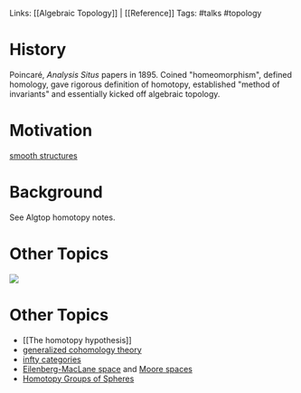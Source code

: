 Links: [[Algebraic Topology]] |  [[Reference]]
Tags: #talks #topology 

<!--![](zettelkasten/figures/HomotopyTalk%20-%20GSTS.pdf)-->

# History

Poincaré, *Analysis Situs* papers in 1895. 
Coined "homeomorphism", defined homology, gave rigorous definition of homotopy, established "method of invariants" and essentially kicked off algebraic topology.

# Motivation
[smooth structures](smooth%20structures.md)

# Background
See Algtop homotopy notes.

# Other Topics

![](homology%20sphere.md#^8a317f)


# Other Topics

- [[The homotopy hypothesis]]
- [generalized cohomology theory](cohomolology%20theories.md)
- [infty categories](infinity%20categories.md)
- [Eilenberg-MacLane space](Eilenberg-MacLane%20space.md) and [Moore spaces](Moore%20spaces)
- [Homotopy Groups of Spheres](Homotopy%20Groups%20of%20Spheres)